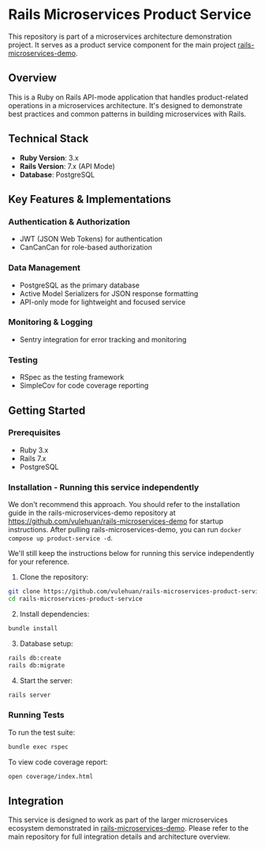 # Rails Microservices Product Service

This repository is part of a microservices architecture demonstration project. It serves as a product service component for the main project [rails-microservices-demo](https://github.com/vulehuan/rails-microservices-demo).

## Overview

This is a Ruby on Rails API-mode application that handles product-related operations in a microservices architecture. It's designed to demonstrate best practices and common patterns in building microservices with Rails.

## Technical Stack

- **Ruby Version**: 3.x
- **Rails Version**: 7.x (API Mode)
- **Database**: PostgreSQL

## Key Features & Implementations

### Authentication & Authorization
- JWT (JSON Web Tokens) for authentication
- CanCanCan for role-based authorization

### Data Management
- PostgreSQL as the primary database
- Active Model Serializers for JSON response formatting
- API-only mode for lightweight and focused service

### Monitoring & Logging
- Sentry integration for error tracking and monitoring

### Testing
- RSpec as the testing framework
- SimpleCov for code coverage reporting

## Getting Started

### Prerequisites
- Ruby 3.x
- Rails 7.x
- PostgreSQL

### Installation - Running this service independently

We don't recommend this approach. You should refer to the installation guide in the rails-microservices-demo repository at https://github.com/vulehuan/rails-microservices-demo for startup instructions. After pulling rails-microservices-demo, you can run `docker compose up product-service -d`.

We'll still keep the instructions below for running this service independently for your reference.

1. Clone the repository:
```bash
git clone https://github.com/vulehuan/rails-microservices-product-service.git
cd rails-microservices-product-service
```

2. Install dependencies:
```bash
bundle install
```

3. Database setup:
```bash
rails db:create
rails db:migrate
```

4. Start the server:
```bash
rails server
```

### Running Tests

To run the test suite:
```bash
bundle exec rspec
```

To view code coverage report:
```bash
open coverage/index.html
```

## Integration

This service is designed to work as part of the larger microservices ecosystem demonstrated in [rails-microservices-demo](https://github.com/vulehuan/rails-microservices-demo). Please refer to the main repository for full integration details and architecture overview.
